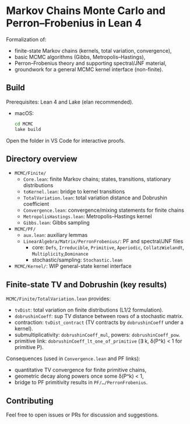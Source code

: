 # Markov Chains Monte Carlo and Perron–Frobenius in Lean 4

Formalization of:
- finite-state Markov chains (kernels, total variation, convergence),
- basic MCMC algorithms (Gibbs, Metropolis–Hastings),
- Perron–Frobenius theory and supporting spectral/JNF material,
- groundwork for a general MCMC kernel interface (non-finite).

## Build

Prerequisites: Lean 4 and Lake (elan recommended).
- macOS:
  ```bash
  cd MCMC
  lake build
  ```
Open the folder in VS Code for interactive proofs.

## Directory overview

- `MCMC/Finite/`
  - `Core.lean`: finite Markov chains; states, transitions, stationary distributions
  - `toKernel.lean`: bridge to kernel transitions
  - `TotalVariation.lean`: total variation distance and Dobrushin coefficient
  - `Convergence.lean`: convergence/mixing statements for finite chains
  - `MetropolisHastings.lean`: Metropolis–Hastings kernel
  - `Gibbs.lean`: Gibbs sampling
- `MCMC/PF/`
  - `aux.lean`: auxiliary lemmas
  - `LinearAlgebra/Matrix/PerronFrobenius/`: PF and spectral/JNF files
    - core: `Defs`, `Irreducible`, `Primitive`, `Aperiodic`, `CollatzWielandt`, `Multiplicity`,`Dominance`
    - stochastic/sampling: `Stochastic.lean`
- `MCMC/Kernel/`: WIP general-state kernel interface

## Finite-state TV and Dobrushin (key results)

`MCMC/Finite/TotalVariation.lean` provides:
- `tvDist`: total variation on finite distributions (L1/2 formulation).
- `dobrushinCoeff`: sup TV distance between rows of a stochastic matrix.
- contraction: `tvDist_contract` (TV contracts by `dobrushinCoeff` under a kernel).
- submultiplicativity: `dobrushinCoeff_mul`, powers: `dobrushinCoeff_pow`.
- primitive link: `dobrushinCoeff_lt_one_of_primitive` (∃ k, δ(P^k) < 1 for primitive P).

Consequences (used in `Convergence.lean` and PF links):
- quantitative TV convergence for finite primitive chains,
- geometric decay along powers once some δ(P^k) < 1,
- bridge to PF primitivity results in `PF/…/PerronFrobenius`.

## Contributing

Feel free to open issues or PRs for discussion and suggestions.
